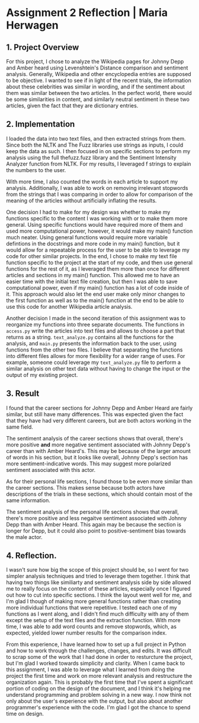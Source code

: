 # Assignment 2 Reflection | Maria Herwagen

## 1. Project Overview

For this project, I chose to analyze the Wikipedia pages for Johnny Depp and Amber heard using Levenshtein's Distance comparison and sentiment analysis. Generally, Wikipedia and other encyclopedia entries are supposed to be objective. I wanted to see if in light of the recent trials, the information about these celebrities was similar in wording, and if the sentiment about them was similar between the two articles. In the perfect world, there would be some similarities in content, and similarly neutral sentiment in these two articles, given the fact that they are dictionary entries.

## 2. Implementation

I loaded the data into two text files, and then extracted strings from them. Since both the NLTK and The Fuzz libraries use strings as inputs, I could keep the data as such. I then focused in on specific sections to perform my analysis using the full thefuzz.fuzz library and the Sentiment Intensity Analyzer function from NLTK. For my results, I leveraged f strings to explain the numbers to the user.

With more time, I also counted the words in each article to support my analysis. Additionally, I was able to work on removing irrelevant stopwords from the strings that I was comparing in order to allow for comparison of the meaning of the articles without artificially inflating the results.

One decision I had to make for my design was whether to make my functions specific to the content I was working with or to make them more general. Using specific functions would have required more of them and used more computational power, however, it would make my main() function much neater. Using general functions would require more variable defintions in the docstrings and more code in my main() function, but it would allow for a repeatable process for the user to be able to leverage my code for other similar projects. In the end, I chose to make my text file function specific to the project at the start of my code, and then use general functions for the rest of it, as I leveraged them more than once for different articles and sections in my main() function. This allowed me to have an easier time with the initial text file creation, but then I was able to save computational power, even if my main() function has a lot of code inside of it. This approach would also let the end user make only minor changes to the first function as well as to the main() function at the end to be able to use this code for another Wikipedia article analysis.

Another decision I made in the second iteration of this assignment was to reorganize my functions into three separate documents. The functions in ```access.py``` write the articles into text files and allows to choose a part that returns as a string. ```text_analyze.py``` contains all the functions for the analysis, and ```main.py``` presents the information back to the user, using functions from the other two files. I believe that separating the functions into different files allows for more flexibility for a wider range of uses. For example, someone could leverage my ```text_analyze.py``` file to perform a similar analysis on other text data without having to change the input or the output of my existing project.

## 3. Result

I found that the career sections for Johnny Depp and Amber Heard are fairly similar, but still have many differences. This was expected given the fact that they have had very different careers, but are both actors working in the same field.

The sentiment analysis of the career sections shows that overall, there's more positive **and** more negative sentiment associated with Johnny Depp's career than with Amber Heard's. This may be because of the larger amount of words in his section, but it looks like overall, Johnny Depp's section has more sentiment-indicative words. This may suggest more polarized sentiment associated with this actor.


As for their personal life sections, I found those to be even more similar than the career sections. This makes sense because both actors have descriptions of the trials in these sections, which should contain most of the same information.

The sentiment analysis of the personal life sections shows that overall, there's more positive and less negaitve sentiment associated with Johnny Depp than with Amber Heard. This again may be because the section is longer for Depp, but it could also point to positive-sentiment bias towards the male actor.

## 4. Reflection.

I wasn't sure how big the scope of this project should be, so I went for two simpler analysis techniques and tried to leverage them together. I think that having two things like similiarty and sentiment analysis side by side allowed me to really focus on the content of these articles, especially once I figured out how to cut into specific sections. I think the layout went well for me, and I'm glad I though of making more general functions rather than creating more individual functions that were repetitive. I tested each one of my functions as I went along, and I didn't find much difficulty with any of them except the setup of the text files and the extraction function. With more time, I was able to add word counts and remove stopwords, which, as expected, yielded lower number results for the comparison index.

From this experience, I have learned how to set up a full project in Python and how to work through the challenges, changes, and edits. It was difficult to scrap some of the work that I had done in order to resturcture the project, but I'm glad I worked towards simplicity and clarity. When I came back to this assignment, I was able to leverage what I learned from doing the project the first time and work on more relevant analysis and restructure the organization again. This is probably the first time that I've spent a significant portion of coding on the design of the document, and I think it's helping me understand programming and problem solving in a new way. I now think not only about the user's experience with the output, but also about another programmer's experience with the code. I'm glad I got the chance to spend time on design.


